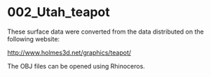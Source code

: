 # 002_Utah_teapot

These surface data were converted from the data distributed on the following website:

http://www.holmes3d.net/graphics/teapot/

The OBJ files can be opened using Rhinoceros.